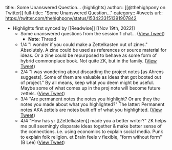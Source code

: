 title:: Some Unanswered Question... (highlights)
author:: [[@thehighpony on Twitter]]
full-title:: "Some Unanswered Question..."
category:: #tweets
url:: https://twitter.com/thehighpony/status/1534233151391907842

- Highlights first synced by [[Readwise]] [[Nov 19th, 2022]]
	- Some unanswered questions from the session 1 chat... ([View Tweet](https://twitter.com/thehighpony/status/1534233151391907842))
		- **Note**: Thread
	- 1/4 "I wonder if you could make a Zettelkasten out of zines." Absolutely. A zine could be used as references or source material for ideas. Or a zine could be repurposed to behave as some form of hybrid commonplace book. Not quite ZK, but in the family. ([View Tweet](https://twitter.com/thehighpony/status/1534233152306266113))
	- 2/4 "I was wondering about discarding the project notes [as Ahrens suggests]. Some of them are valuable as ideas that got booted out of project." By all means, keep what you deem might be useful. Maybe some of what comes up in the proj note will become future zettels. ([View Tweet](https://twitter.com/thehighpony/status/1534233153312890880))
	- 3/4 "Are permanent notes the notes you highlight? Or are they the notes you made about what you highlighted?" The latter: Permanent notes AKA zettels are notes built off of what you highlighted. ([View Tweet](https://twitter.com/thehighpony/status/1534233154311036928))
	- 4/4 "How has yr [[Zettelkasten]] made you a better writer?" ZK helps me pull seemingly disparate ideas together & make better sense of the connections. i.e. using economics to explain social media. Punk to explain folk religion. et Brain feels v flexible, "form without form" (B Lee) ([View Tweet](https://twitter.com/thehighpony/status/1534233155280027648))